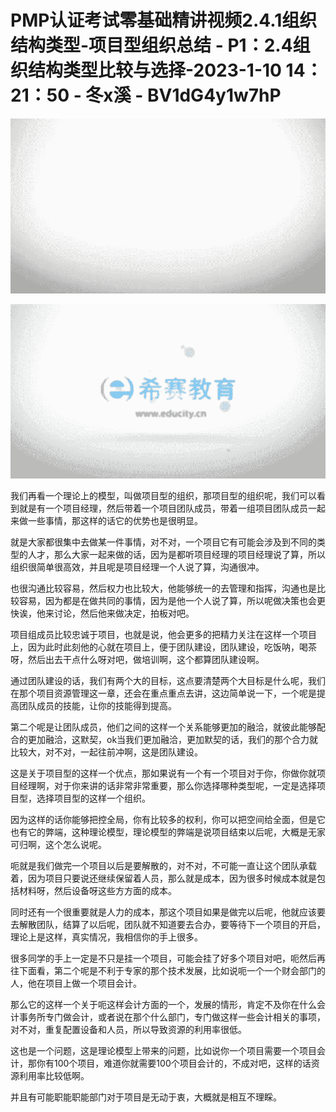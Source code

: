 # PMP认证考试零基础精讲视频2.4.1组织结构类型-项目型组织总结 - P1：2.4组织结构类型比较与选择-2023-1-10 14：21：50 - 冬x溪 - BV1dG4y1w7hP

![](img/08591838e44b30aa05ee31160d511b01_0.png)

![](img/08591838e44b30aa05ee31160d511b01_1.png)

我们再看一个理论上的模型，叫做项目型的组织，那项目型的组织呢，我们可以看到就是有一个项目经理，然后带着一个项目团队成员，带着一组项目团队成员一起来做一些事情，那这样的话它的优势也是很明显。

就是大家都很集中去做某一件事情，对不对，一个项目它有可能会涉及到不同的类型的人才，那么大家一起来做的话，因为是都听项目经理的项目经理说了算，所以组织很简单很高效，并且呢是项目经理一个人说了算，沟通很冲。

也很沟通比较容易，然后权力也比较大，他能够统一的去管理和指挥，沟通也是比较容易，因为都是在做共同的事情，因为是他一个人说了算，所以呢做决策也会更快诶，他来讨论，然后他来做决定，拍板对吧。

项目组成员比较忠诚于项目，也就是说，他会更多的把精力关注在这样一个项目上，因为此时此刻他的心就在项目上，便于团队建设，团队建设，吃饭呐，喝茶呀，然后出去干点什么呀对吧，做培训啊，这个都算团队建设啊。

通过团队建设的话，我们有两个大的目标，这点要清楚两个大目标是什么呢，我们在那个项目资源管理这一章，还会在重点重点去讲，这边简单说一下，一个呢是提高团队成员的技能，让你的技能得到提高。

第二个呢是让团队成员，他们之间的这样一个关系能够更加的融洽，就彼此能够配合的更加融洽，这默契，ok当我们更加融洽，更加默契的话，我们的那个合力就比较大，对不对，一起往前冲啊，这是团队建设。

这是关于项目型的这样一个优点，那如果说有一个有一个项目对于你，你做你就项目经理啊，对于你来讲的话非常非常重要，那么你选择哪种类型呢，一定是选择项目型，选择项目型的这样一个组织。

因为这样的话你能够把控全局，你有比较多的权利，你可以把空间给全面，但是它也有它的弊端，这种理论模型，理论模型的弊端是说项目结束以后呢，大概是无家可归啊，这个怎么说呢。

呃就是我们做完一个项目以后是要解散的，对不对，不可能一直让这个团队承载着，因为项目只要说还继续保留着人员，那么就是成本，因为很多时候成本就是包括材料呀，然后设备呀这些方方面的成本。

同时还有一个很重要就是人力的成本，那这个项目如果是做完以后呢，他就应该要去解散团队，结算了以后呢，团队就不知道要去合办，要等待下一个项目的开启，理论上是这样，真实情况，我相信你的手上很多。

很多同学的手上一定是不只是挂一个项目，可能会挂了好多个项目对吧，呃然后再往下面看，第二个呢是不利于专家的那个技术发展，比如说呃一个一个财会部门的人，他在项目上做一个项目会计。

那么它的这样一个关于呃这样会计方面的一个，发展的情形，肯定不及你在什么会计事务所专门做会计，或者说在那个什么部门，专门做这样一些会计相关的事项，对不对，重复配置设备和人员，所以导致资源的利用率很低。

这也是一个问题，这是理论模型上带来的问题，比如说你一个项目需要一个项目会计，那你有100个项目，难道你就需要100个项目会计的，不成对吧，这样的话资源利用率比较低啊。

并且有可能职能职能部门对于项目是无动于衷，大概就是相互不理睬。